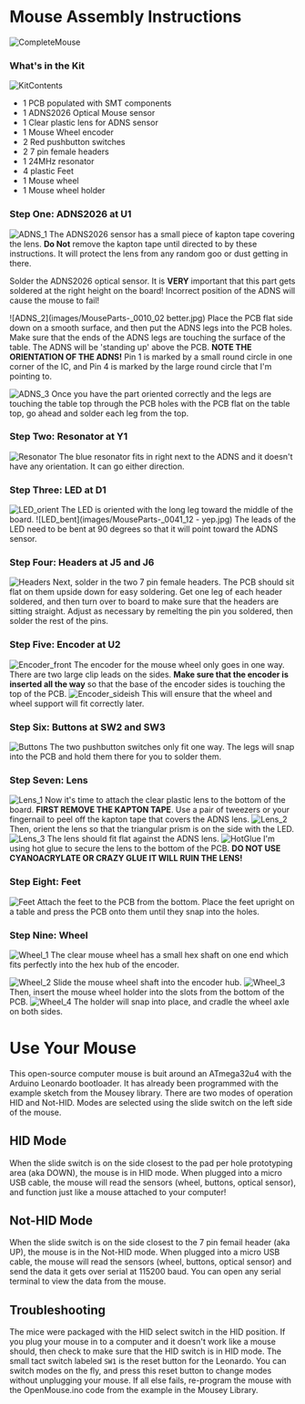 # Mouse Assembly Instructions

![CompleteMouse](images/mouseProduction.jpg)

### What's in the Kit

![KitContents](images/MouseParts-_0000-parts.jpg)

* 1 PCB populated with SMT components
* 1 ADNS2026 Optical Mouse sensor
* 1 Clear plastic lens for ADNS sensor
* 1 Mouse Wheel encoder
* 2 Red pushbutton switches
* 2 7 pin female headers
* 1 24MHz resonator
* 4 plastic Feet
* 1 Mouse wheel
* 1 Mouse wheel holder

### Step One: ADNS2026 at U1
![ADNS_1](images/MouseParts-_0011_01.jpg)
The ADNS2026 sensor has a small piece of kapton tape covering the lens. **Do Not** remove the kapton tape until directed to by these instructions. It will protect the lens from any random goo or dust getting in there.

Solder the ADNS2026 optical sensor. It is **VERY** important that this part gets soldered at the right height on the board! Incorrect position of the ADNS will cause the mouse to fail!

![ADNS_2](images/MouseParts-_0010_02 better.jpg)
Place the PCB flat side down on a smooth surface, and then put the ADNS legs into the PCB holes. Make sure that the ends of the ADNS legs are touching the surface of the table. The ADNS will be 'standing up' above the PCB. **NOTE THE ORIENTATION OF THE ADNS!** Pin 1 is marked by a small round circle in one corner of the IC, and Pin 4 is marked by the large round circle that I'm pointing to.

![ADNS_3](images/MouseParts-_0008_05.jpg)
Once you have the part oriented correctly and the legs are touching the table top through the PCB holes with the PCB flat on the table top, go ahead and solder each leg from the top.

### Step Two: Resonator at Y1
![Resonator](images/MouseParts-_0006_07-withResonator.jpg)
The blue resonator fits in right next to the ADNS and it doesn't have any orientation. It can go either direction.

### Step Three: LED at D1
![LED_orient](images/MouseParts-_0003_10.jpg)
The LED is oriented with the long leg toward the middle of the board.
![LED_bent](images/MouseParts-_0041_12 - yep.jpg)
 The leads of the LED need to be bent at 90 degrees so that it will point toward the ADNS sensor.

### Step Four: Headers at J5 and J6
![Headers](images/MouseParts-_0044_15.jpg)
Next, solder in the two 7 pin female headers. The PCB should sit flat on them upside down for easy soldering. Get one leg of each header soldered, and then turn over to board to make sure that the headers are sitting straight. Adjust as necessary by remelting the pin you soldered, then solder the rest of the pins.

### Step Five: Encoder at U2
![Encoder_front](images/MouseParts-_0028_20.jpg)
The encoder for the mouse wheel only goes in one way. There are two large clip leads on the sides. **Make sure that the encoder is inserted all the way** so that the base of the encoder sides is touching the top of the PCB.
![Encoder_sideish](images/MouseParts-_0027_21.jpg)
This will ensure that the wheel and wheel support will fit correctly later.

### Step Six: Buttons at SW2 and SW3
![Buttons](images/MouseParts-_0026_23.jpg)
The two pushbutton switches only fit one way. The legs will snap into the PCB and hold them there for you to solder them.

### Step Seven: Lens
![Lens_1](images/MouseParts-_0024_27.jpg)
Now it's time to attach the clear plastic lens to the bottom of the board. **FIRST REMOVE THE KAPTON TAPE**. Use a pair of tweezers or your fingernail to peel off the kapton tape that covers the ADNS lens.
![Lens_2](images/MouseParts-_0023_28.jpg)
Then, orient the lens so that the triangular prism is on the side with the LED.
![Lens_3](images/MouseParts-_0022_29.jpg)
The lens should fit flat against the ADNS lens.
![HotGlue](images/MouseParts-_0031_30.jpg)
I'm using hot glue to secure the lens to the bottom of the PCB. **DO NOT USE CYANOACRYLATE OR CRAZY GLUE IT WILL RUIN THE LENS!**


### Step Eight: Feet
![Feet](images/MouseParts-_0019_33.jpg)
Attach the feet to the PCB from the bottom. Place the feet upright on a table and press the PCB onto them until they snap into the holes.


### Step Nine: Wheel
![Wheel_1](images/MouseParts-_0017_35.jpg)
The clear mouse wheel has a small hex shaft on one end which fits perfectly into the hex hub of the encoder.

![Wheel_2](images/MouseParts-_0015_37.jpg)
Slide the mouse wheel shaft into the encoder hub.
![Wheel_3](images/MouseParts-_0014_38.jpg)
Then, insert the mouse wheel holder into the slots from the bottom of the PCB.
![Wheel_4](images/MouseParts-_0012_40.jpg)
The holder will snap into place, and cradle the wheel axle on both sides.

# Use Your Mouse
This open-source computer mouse is buit around an ATmega32u4 with the Arduino Leonardo bootloader. It has already been programmed with the example sketch from the Mousey library. There are two modes of operation HID and Not-HID. Modes are selected using the slide switch on the left side of the mouse.

## HID Mode
When the slide switch is on the side closest to the pad per hole prototyping area (aka DOWN), the mouse is in HID mode. When plugged into a micro USB cable, the mouse will read the sensors (wheel, buttons, optical sensor), and function just like a mouse attached to your computer!

## Not-HID Mode
When the slide switch is on the side closest to the 7 pin femail header (aka UP), the mouse is in the Not-HID mode. When plugged into a micro USB cable, the mouse will read the sensors (wheel, buttons, optical sensor) and send the data it gets over serial at 115200 baud. You can open any serial terminal to view the data from the mouse.

## Troubleshooting
The mice were packaged with the HID select switch in the HID position. If you plug your mouse in to a computer and it doesn't work like a mouse should, then check to make sure that the HID switch is in HID mode. The small tact switch labeled `SW1` is the reset button for the Leonardo. You can switch modes on the fly, and press this reset button to change modes without unplugging your mouse. If all else fails, re-program the mouse with the OpenMouse.ino code from the example in the Mousey Library.
